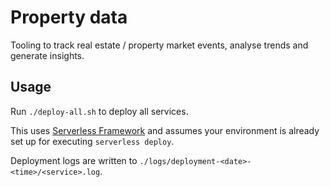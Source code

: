 # Property data

Tooling to track real estate / property market events, analyse trends and generate insights.

## Usage

Run `./deploy-all.sh` to deploy all services.

This uses [Serverless Framework](https://www.serverless.com/) and assumes your environment is already set up for executing `serverless deploy`.

Deployment logs are written to `./logs/deployment-<date>-<time>/<service>.log`.
